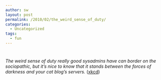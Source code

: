 ```yaml
---
author: sw
layout: post
permalink: /2010/02/the_weird_sense_of_duty/
categories:
  - Uncategorized
tags:
  - fun
---
```

# 

*The weird sense of duty really good sysadmins have can border on the sociopathic, but it’s nice to know that it stands between the forces of darkness and your cat blog’s servers.* ([xkcd][1])

 [1]: http://imgs.xkcd.com/comics/devotion_to_duty.png